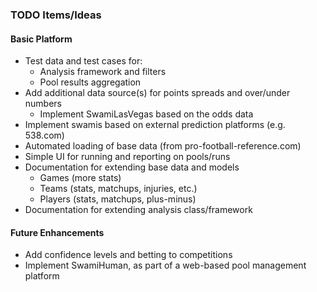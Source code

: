 ### TODO Items/Ideas ###

#### Basic Platform ####
- Test data and test cases for:
  - Analysis framework and filters
  - Pool results aggregation
- Add additional data source(s) for points spreads and over/under numbers
  - Implement SwamiLasVegas based on the odds data
- Implement swamis based on external prediction platforms (e.g. 538.com)
- Automated loading of base data (from pro-football-reference.com)
- Simple UI for running and reporting on pools/runs
- Documentation for extending base data and models
  - Games (more stats)
  - Teams (stats, matchups, injuries, etc.)
  - Players (stats, matchups, plus-minus)
- Documentation for extending analysis class/framework

#### Future Enhancements ####

- Add confidence levels and betting to competitions
- Implement SwamiHuman, as part of a web-based pool management platform
